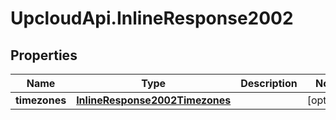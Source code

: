 # UpcloudApi.InlineResponse2002

## Properties
Name | Type | Description | Notes
------------ | ------------- | ------------- | -------------
**timezones** | [**InlineResponse2002Timezones**](InlineResponse2002Timezones.md) |  | [optional] 


